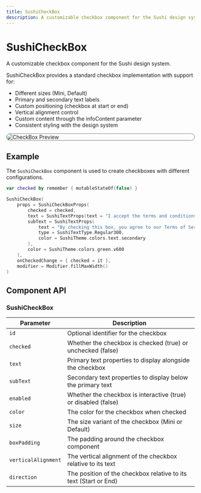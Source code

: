 ```yaml
---
title: SushiCheckBox
description: A customizable checkbox component for the Sushi design system.
---
```


# SushiCheckBox

A customizable checkbox component for the Sushi design system.

SushiCheckBox provides a standard checkbox implementation with support for:

- Different sizes (Mini, Default)
- Primary and secondary text labels
- Custom positioning (checkbox at start or end)
- Vertical alignment control
- Custom content through the infoContent parameter
- Consistent styling with the design system

<div style="max-width: 800px; max-height: 340px; border-radius: 20px; overflow: hidden; border: 1px solid #777;">
    <img src="../preview_checkbox.png" alt="CheckBox Preview">
</div>

## Example

The `SushiCheckBox` component is used to create checkboxes with different configurations.

```kotlin
var checked by remember { mutableStateOf(false) }

SushiCheckBox(
    props = SushiCheckBoxProps(
        checked = checked,
        text = SushiTextProps(text = "I accept the terms and conditions"),
        subText = SushiTextProps(
            text = "By checking this box, you agree to our Terms of Service",
            type = SushiTextType.Regular300,
            color = SushiTheme.colors.text.secondary
        ),
        color = SushiTheme.colors.green.v600
    ),
    onCheckedChange = { checked = it },
    modifier = Modifier.fillMaxWidth()
)
```

## Component API

### SushiCheckBox

| Parameter                               | Description                      |
|-----------------------------------------|----------------------------------|
| <div class='parameter'>`id`</div>| Optional identifier for the checkbox |
| <div class='parameter'>`checked`</div>| Whether the checkbox is checked (true) or unchecked (false) |
| <div class='parameter'>`text`</div>| Primary text properties to display alongside the checkbox |
| <div class='parameter'>`subText`</div>| Secondary text properties to display below the primary text |
| <div class='parameter'>`enabled`</div>| Whether the checkbox is interactive (true) or disabled (false) |
| <div class='parameter'>`color`</div>| The color for the checkbox when checked |
| <div class='parameter'>`size`</div>| The size variant of the checkbox (Mini or Default) |
| <div class='parameter'>`boxPadding`</div>| The padding around the checkbox component |
| <div class='parameter'>`verticalAlignment`</div>| The vertical alignment of the checkbox relative to its text |
| <div class='parameter'>`direction`</div>| The position of the checkbox relative to its text (Start or End) |